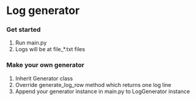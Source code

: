 # Log generator

### Get started

1. Run main.py
2. Logs will be at file_*.txt files

### Make your own generator

1. Inherit Generator class
2. Override generate_log_row method which returns one log line
3. Append your generator instance in main.py to LogGenerator instance


